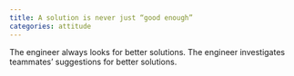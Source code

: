```yaml
---
title: A solution is never just “good enough”
categories: attitude
---
```

The engineer always looks for better solutions. The engineer investigates teammates’ suggestions for better solutions.
